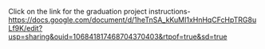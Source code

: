 Click on the link for the graduation project instructions-
https://docs.google.com/document/d/1heTnSA_kKuMI1xHnHqCFcHpTRG8uLf9K/edit?usp=sharing&ouid=106841817468704370403&rtpof=true&sd=true
